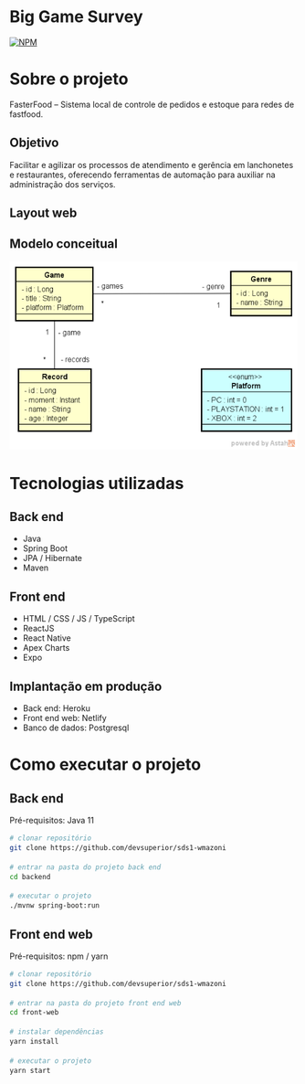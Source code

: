 # Big Game Survey 
[![NPM](https://img.shields.io/npm/l/react)](https://https://github.com/Diogo-Peres-Pereira/FasterFood/blob/main/LICENSE) 

# Sobre o projeto
FasterFood – Sistema local de controle de pedidos e estoque para redes de fastfood.

## Objetivo
Facilitar e agilizar os processos de atendimento e gerência em lanchonetes e
restaurantes, oferecendo ferramentas de automação para auxiliar na
administração dos serviços.


## Layout web

## Modelo conceitual
![Modelo Conceitual](https://github.com/acenelio/assets/raw/main/sds1/modelo-conceitual.png)

# Tecnologias utilizadas
## Back end
- Java
- Spring Boot
- JPA / Hibernate
- Maven
## Front end
- HTML / CSS / JS / TypeScript
- ReactJS
- React Native
- Apex Charts
- Expo
## Implantação em produção
- Back end: Heroku
- Front end web: Netlify
- Banco de dados: Postgresql

# Como executar o projeto

## Back end
Pré-requisitos: Java 11

```bash
# clonar repositório
git clone https://github.com/devsuperior/sds1-wmazoni

# entrar na pasta do projeto back end
cd backend

# executar o projeto
./mvnw spring-boot:run
```

## Front end web
Pré-requisitos: npm / yarn

```bash
# clonar repositório
git clone https://github.com/devsuperior/sds1-wmazoni

# entrar na pasta do projeto front end web
cd front-web

# instalar dependências
yarn install

# executar o projeto
yarn start
